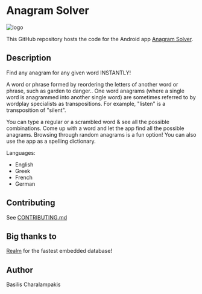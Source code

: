 Anagram Solver
==============

![logo](
https://raw.githubusercontent.com/charbgr/Anagram-Solver/master/app/src/main/res/drawable-xxhdpi/ic_launcher.png "Anagram Solver")

This GitHub repository hosts the code for the Android app [Anagram Solver](https://play.google.com/store/apps/details?id=com.bmpak.anagramsolver).

Description
-----------
Find any anagram for any given word INSTANTLY!

A word or phrase formed by reordering the letters of another word or phrase, such as garden to danger..
One word anagrams (where a single word is anagrammed into another single word) are sometimes referred to by wordplay specialists as transpositions. For example, "listen" is a transposition of "silent". 

You can type a regular or a scrambled word & see all the possible combinations.
Come up with a word and let the app find all the possible anagrams.
Browsing through random anagrams is a fun option!
You can also use the app as a spelling dictionary.

Languages:
* English
* Greek
* French
* German

Contributing
------------
See [CONTRIBUTING.md](https://github.com/charbgr/Anagram-Solver/blob/master/CONTRIBUTING.md)

Big thanks to
-------------
[Realm](http://realm.io/news/realm-for-android/) for the fastest embedded database!

Author
------
Basilis Charalampakis
